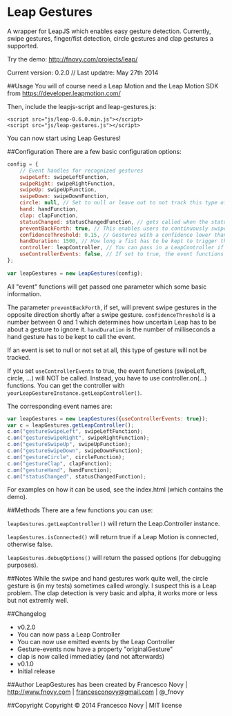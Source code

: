 Leap Gestures
=================

A wrapper for LeapJS which enables easy gesture detection. Currently, swipe gestures, finger/fist detection, circle gestures and clap gestures a supported.

Try the demo: http://fnovy.com/projects/leap/

Current version: 0.2.0 // Last updatre: May 27th 2014


##Usage
You will of course need a Leap Motion and the Leap Motion SDK from https://developer.leapmotion.com/

Then, include the leapjs-script and leap-gestures.js:

    <script src="js/leap-0.6.0.min.js"></script>
    <script src="js/leap-gestures.js"></script>

You can now start using Leap Gestures! 

##Configuration
There are a few basic configuration options:

```js
config = {
    // Event handles for recognized gestures
    swipeLeft: swipeLeftFunction,
    swipeRight: swipeRightFunction,
    swipeUp: swipeUpFunction,
    swipeDown: swipeDownFunction,
    circle: null, // Set to null or leave out to not track this type of gesture
    hand: handFunction,
    clap: clapFunction,
    statusChanged: statusChangedFunction, // gets called when the status changes
    preventBackForth: true, // This enables users to continuously swipe in one direction.
    confidenceThreshold: 0.15, // Gestures with a confidence lower than this are ignored
    handDuration: 1500, // How long a fist has to be kept to trigger the event (in ms)
    controller: leapController, // You can pass in a LeapController if youo want, elsewise one is created for you. Remember to set "enableGestures: true"!
    useControllerEvents: false, // If set to true, the event functions will be ignored. You can then use the appropriate controller.on(...) functions (see below)
};
    
var leapGestures = new LeapGestures(config);
```

All "event" functions will get passed one parameter which some basic information.

The parameter ````preventBackForth````, if set, will prevent swipe gestures in the opposite direction shortly after a swipe gesture.
````confidenceThreshold```` is a number between 0 and 1 which determines how uncertain Leap has to be about a gesture to ignore it.
````handDuration```` is the number of milliseconds a hand gesture has to be kept to call the event.

If an event is set to null or not set at all, this type of gesture will not be tracked.

If you set ````useControllerEvents```` to true, the event functions (swipeLeft, circle, ...) will NOT be called. Instead, you have to use controller.on(...) functions. You can get the controller with ````yourLeapGestureInstance.getLeapController()````.

The corresponding event names are:

```js
var leapGestures = new LeapGestures({useControllerEvents: true});
var c = leapGestures.getLeapController();
c.on("gestureSwipeLeft", swipeLeftFunction);
c.on("gestureSwipeRight", swipeRightFunction);
c.on("gestureSwipeUp", swipeUpFunction);
c.on("gestureSwipeDown", swipeDownFunction);
c.on("gestureCircle", circleFunction);
c.on("gestureClap", clapFunction);
c.on("gestureHand", handFunction);
c.on("statusChanged", statusChangedFunction);
```

For examples on how it can be used, see the index.html (which contains the demo).

##Methods
There are a few functions you can use:

````leapGestures.getLeapController()```` will return the Leap.Controller instance.

````leapGestures.isConnected()```` will return true if a Leap Motion is connected, otherwise false.

````leapGestures.debugOptions()```` will return the passed options (for debugging purposes).

##Notes
While the swipe and hand gestures work quite well, the circle gesture is (in my tests) sometimes called wrongly. I suspect this is a Leap problem. The clap detection is very basic and alpha, it works more or less but not extremly well.

##Changelog
* v0.2.0
 * You can now pass a Leap Controller
 * You can now use emitted events by the Leap Controller
 * Gesture-events now have a property "originalGesture"
 * clap is now called immediatley (and not afterwards)
* v0.1.0 
 * Initial release

##Author
LeapGestures has been created by Francesco Novy | http://www.fnovy.com | francesconovy@gmail.com | @_fnovy

##Copyright
Copyright © 2014 Francesco Novy | MIT license